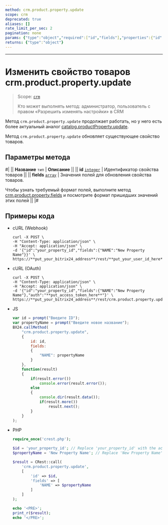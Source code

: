```yaml
---
method: crm.product.property.update
scope: crm
deprecated: true
aliases: []
rate_limit_per_sec: 2
pagination: none
params: {"type":"object","required":["id","fields"],"properties":{"id":{"type":"integer"},"fields":{"type":"object"}}}
returns: {"type":"object"}
---
```



---

# Изменить свойство товаров crm.product.property.update

> Scope: [`crm`](../../../scopes/permissions.md)
>
> Кто может выполнять метод: администратор, пользователь с правом «Разрешить изменять настройки» в CRM



Метод `crm.product.property.update` продолжает работать, но у него есть более актуальный аналог [catalog.productProperty.update](../../../catalog/product-property/catalog-product-property-update.md).



Метод `crm.product.property.update` обновляет существующее свойство товаров.

## Параметры метода



#|
|| **Название**
`тип` | **Описание** ||
|| **id**
[`integer`](../../../data-types.md) | Идентификатор свойства товаров ||
|| **fields**
[`array`](../../../data-types.md) | Значения полей для обновления свойства товаров.

Чтобы узнать требуемый формат полей, выполните метод [crm.product.property.fields](./crm-product-property-fields.md) и посмотрите формат пришедших значений этих полей ||
|#

## Примеры кода





- cURL (Webhook)

    ```http
    curl -X POST \
    -H "Content-Type: application/json" \
    -H "Accept: application/json" \
    -d '{"id":"your_property_id","fields":{"NAME":"New Property Name"}}' \
    https://**put_your_bitrix24_address**/rest/**put_your_user_id_here**/**put_your_webbhook_here**/crm.product.property.update
    ```

- cURL (OAuth)

    ```http
    curl -X POST \
    -H "Content-Type: application/json" \
    -H "Accept: application/json" \
    -d '{"id":"your_property_id","fields":{"NAME":"New Property Name"},"auth":"**put_access_token_here**"}' \
    https://**put_your_bitrix24_address**/rest/crm.product.property.update
    ```

- JS

    ```js
    var id = prompt("Введите ID");
    var propertyName = prompt("Введите новое название");
    BX24.callMethod(
        "crm.product.property.update",
        {
            id: id,
            fields:
            {
                "NAME": propertyName
            }
        },
        function(result)
        {
            if(result.error())
                console.error(result.error());
            else
            {
                console.dir(result.data());
                if(result.more())
                    result.next();
            }
        }
    );
    ```

- PHP

    ```php
    require_once('crest.php');

    $id = 'your_property_id'; // Replace 'your_property_id' with the actual property ID
    $propertyName = 'New Property Name'; // Replace 'New Property Name' with the new name

    $result = CRest::call(
        'crm.product.property.update',
        [
            'id' => $id,
            'fields' => [
                'NAME' => $propertyName
            ]
        ]
    );

    echo '<PRE>';
    print_r($result);
    echo '</PRE>';
    ```


